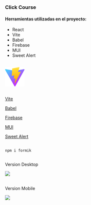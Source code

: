 ### Click Course

#### Herramientas utilizadas en el proyecto:

- React
- Vite
- Babel
- Firebase
- MUI
- Sweet Alert

##





![](/public/vite.svg)



##

[Vite](https://vitejs.dev/)

[Babel](https://babeljs.io/)

[Firebase](https://firebase.google.com/)

[MUI](https://mui.com/)

[Sweet Alert](https://sweetalert2.github.io/)

##

```
npm i formik
```

##

Version Desktop

![](/src/gif/ProyectoFinal-SanchezC-React.gif)

##

Version Mobile

![](/src/gif/PF-Sanchez%20C-React-mobile.gif)

##
